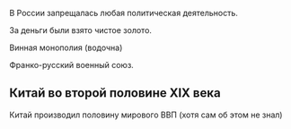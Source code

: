 В России запрещалась любая политическая деятельность.

За деньги были взято чистое золото.

Винная монополия (водочна)

Франко-русский военный союз.

## Китай во второй половине XIX века

Китай производил половину мирового ВВП (хотя сам об этом не знал)
                                